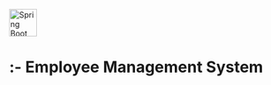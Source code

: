 <img src="https://imgur.com/cOcB3kB.png" alt="Spring Boot" width="50" height="50">

# :- Employee Management System
